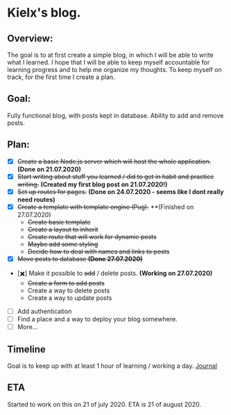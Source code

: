 # Kielx's blog.

## Overview:

The goal is to at first create a simple blog, in which I will be able to write what I learned.
I hope that I will be able to keep myself accountable for learning progress and to help me organize my thoughts.
To keep myself on track, for the first time I create a plan.

## Goal:

Fully functional blog, with posts kept in database. Ability to add and remove posts.

## Plan:

- [x] ~~Create a basic Node.js server which will host the whole application.~~ **(Done on 21.07.2020)**
- [x] ~~Start writing about stuff you learned / did to get in habit and practice writing.~~ **(Created my first blog post on 21.07.2020!)**
- [x] ~~Set up routes for pages.~~ **(Done on 24.07.2020 - seems like I dont really need routes)**
- [x] ~~Create a template with template engine (Pug).~~ **(Finished on 27.07.2020)
  - ~~Create basic template~~
  - ~~Create a layout to inherit~~
  - ~~Create route that will work for dynamic posts~~
  - ~~Maybe add some styling~~
  - ~~Decide how to deal with names and links to posts~~ 
- [x] ~~Move posts to database **(Done 27.07.2020)**~~
- [:heavy_multiplication_x:] Make it possible to ~~add~~ / delete posts. **(Working on 27.07.2020)**
  - ~~Create a form to add posts~~
  - Create a way to delete posts
  - Create a way to update posts
- [ ] Add authentication
- [ ] Find a place and a way to deploy your blog somewhere.
- [ ] More...

## Timeline

Goal is to keep up with at least 1 hour of learning / working a day.
[Journal](./journal.md)

## ETA

Started to work on this on 21 of july 2020.
ETA is 21 of august 2020.
